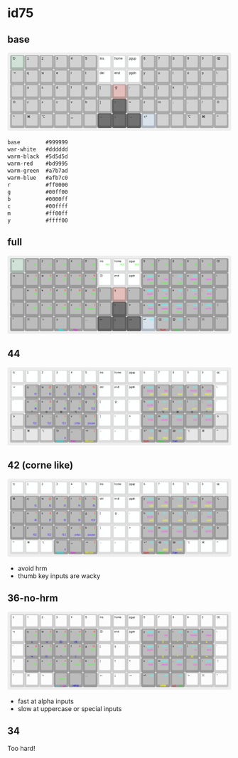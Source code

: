 # id75

## base
[![base](./base.png)](
  https://keyboard-layout-editor.com/##@@_c=%23a7b7ad%3B&=%E2%8E%8B&_c=%23999999%3B&=1&=2&=3&=4&=5&_c=%23dddddd%3B&=ins&=home&=pgup&_c=%23999999%3B&=6&=7&=8&=9&=0&=%E2%8C%AB%3B&@=%E2%87%A5&=q&=w&=e&=r&=t&_c=%23dddddd%3B&=%E2%8C%A6&=end&=pgdn&_c=%23999999%3B&=y&=u&=i&=o&=p&=%5C%3B&@=%60&=a&=s&=d&=f&=g&=%5B&_c=%23bd9995%3B&=%E2%87%AA&_c=%23999999%3B&=-&=h&=j&=k&=l&=%2F%3B&='%3B&@=%E2%87%A7&=z&=x&=c&=v&=b&=%5D&_c=%235d5d5d%3B&=%E2%86%91&_c=%23999999%3B&=%2F=&=z&=m&=,&=.&=%2F%2F&=%E2%87%A7%3B&@=%E2%8C%83&=%E2%8C%98&=%E2%8C%A5&_a:7%3B&=&_a:4%3B&=%E2%90%A3&_a:7%3B&=&_c=%235d5d5d&a:4%3B&=%E2%86%90&=%E2%86%93&=%E2%86%92&_c=%23afb7c0%3B&=%E2%86%A9&_c=%23999999&a:7%3B&=&=&_a:4%3B&=%E2%8C%A5&=%E2%8C%98&=%E2%8C%83
)
```
base        #999999
war-white   #dddddd
warm-black  #5d5d5d
warm-red    #bd9995
warm-green  #a7b7ad
warm-blue   #afb7c0
r           #ff0000
g           #00ff00
b           #0000ff
c           #00ffff
m           #ff00ff
y           #ffff00
```

## full
[![full](./full.png)](
  https://keyboard-layout-editor.com/##@@_c=%23a7b7ad&f:2%3B&=%E2%8E%8B&_c=%23999999&t=%23000000%0A%0A%0A%0A%0A%0A%0A%2300ff00%3B&=1%0A%0A%0A%0A%0A%0A%0Af1&=2%0A%0A%0A%0A%0A%0A%0Af2&=3%0A%0A%0A%0A%0A%0A%0Af3&=4%0A%0A%0A%0A%0A%0A%0Af4&=5%0A%0A%0A%0A%0A%0A%0Af5&_c=%23dddddd%3B&=ins%0A%0A%0A%0A%0A%0A%0Af11&=home%0A%0A%0A%0A%0A%0A%0Af12&=pgup%0A%0A%0A%0A%0A%0A%0Af13&_c=%23999999%3B&=6%0A%0A%0A%0A%0A%0A%0Af6&=7%0A%0A%0A%0A%0A%0A%0Af7&=8%0A%0A%0A%0A%0A%0A%0Af8&=9%0A%0A%0A%0A%0A%0A%0Af9&=0%0A%0A%0A%0A%0A%0A%0Af10&_t=%23000000%3B&=%E2%8C%AB%3B&@=%E2%87%A5&_t=%23000000%0A%0A%23ff0000%0A%0A%0A%0A%0A%2300ff00%3B&=q%0A%0A1%0A%0A%0A%0A%0Af1&=w%0A%0A2%0A%0A%0A%0A%0Af2&=e%0A%0A3%0A%0A%0A%0A%0Af3&=r%0A%0A4%0A%0A%0A%0A%0Af4&=t%0A%0A5%0A%0A%0A%0A%0Af5&_c=%23dddddd&t=%23000000%3B&=%E2%8C%A6&=end&=pgdn&_c=%23999999&t=%23000000%0A%0A%2300ffff%0A%2300ff00%0A%0A%0A%0A%23ff00ff%3B&=y%0A%0Apgup%0Argb%0A%0A%0A%0Apgup&_t=%23000000%0A%0A%0A%2300ff00%0A%0A%0A%0A%23ff00ff%3B&=u%0A%0A%0Amode%0A%0A%0A%0Ains&_t=%23000000%0A%0A%2300ffff%0A%2300ff00%0A%0A%0A%0A%23ff00ff%3B&=i%0A%0Am%E2%86%91%0Ahue%0A%0A%0A%0A%E2%86%91&=o%0A%0Am5%0Asat%0A%0A%0A%0Ahome&_t=%23000000%0A%0A%0A%2300ff00%0A%0A%0A%0A%23ff00ff%3B&=p%0A%0A%0Abri%0A%0A%0A%0Acaps&_t=%23000000%3B&=%5C%3B&@=%60&_t=%23000000%0A%0A%23ff0000%0A%0A%0A%0A%0A%2300ff00%3B&=a%0A%0A6%0A%0A%0A%0A%0Af6&=s%0A%0A7%0A%0A%0A%0A%0Af7&=d%0A%0A8%0A%0A%0A%0A%0Af8&=f%0A%0A9%0A%0A%0A%0A%0Af9&=g%0A%0A10%0A%0A%0A%0A%0Af10&_t=%23000000%3B&=%5B&_c=%23bd9995%3B&=%E2%87%AA&_c=%23999999%3B&=-&_t=%23000000%0A%0A%2300ffff%0A%2300ff00%0A%0A%0A%0A%23ff00ff%3B&=h%0A%0Apgdn%0Aspd%0A%0A%0A%0Apgdn&=j%0A%0Am%E2%86%90%0Aprev%0A%0A%0A%0A%E2%86%90&=k%0A%0Am%E2%86%93%0Avol-%0A%0A%0A%0A%E2%86%93&=l%0A%0Am%E2%86%92%0Avol+%0A%0A%0A%0A%E2%86%92&=%2F%3B%0A%0Am4%0Anext%0A%0A%0A%0Aend&_t=%23000000%3B&='%3B&@=%E2%87%A7&_t=%23000000%0A%0A%23ff0000%0A%0A%0A%0A%0A%2300ff00%3B&=z%0A%0A%60%0A%0A%0A%0A%0Af11&=x%0A%0A-%0A%0A%0A%0A%0Af12&=c%0A%0A%2F=%0A%0A%0A%0A%0Af13&=v%0A%0A%5B%0A%0A%0A%0A%0Aprtsc&=b%0A%0A%5D%0A%0A%0A%0A%0Apause&_t=%23000000%3B&=%5D&_c=%235d5d5d%3B&=%E2%86%91&_c=%23999999%3B&=%2F=&_t=%23000000%0A%0A%2300ffff%0A%2300ff00%0A%0A%0A%0A%23ff00ff%3B&=z%0A%0Aredo%0Astop%0A%0A%0A%0Aredo&=m%0A%0Apaste%0Aplay%0A%0A%0A%0Apaste&=,%0A%0Acopy%0Amute%0A%0A%0A%0Acopy&_t=%23000000%0A%0A%2300ffff%0A%0A%0A%0A%0A%23ff00ff%3B&=.%0A%0Acut%0A%0A%0A%0A%0Acut&=%2F%2F%0A%0Aundo%0A%0A%0A%0A%0Aundo&_t=%23000000%3B&=%E2%87%A7%3B&@=%E2%8C%83&=%E2%8C%98&=%E2%8C%A5&_t=%23000000%0A%0A%0A%0A%2300ffff%3B&=%E2%8E%8B%0A%0A%0A%0AMou&_t=%23000000%0A%0A%0A%0A%23ff00ff&a:7%3B&=%0A%0A%0A%0ANav&_t=%23000000&a:4%3B&=%E2%90%A3&_c=%235d5d5d%3B&=%E2%86%90&=%E2%86%93&=%E2%86%92&_c=%23afb7c0&t=%23000000%0A%0A%2300ffff%3B&=%E2%86%A9%0A%0Am2&_c=%23999999&t=%23000000%0A%0A%2300ffff%0A%0A%23ff0000%3B&=%E2%8C%AB%0A%0Am1%0A%0ANum&_t=%23000000%0A%0A%2300ffff%0A%0A%2300ff00%3B&=%E2%8C%A6%0A%0Am3%0A%0AFun&_t=%23000000%3B&=%E2%8C%A5&=%E2%8C%98&=%E2%8C%83
)

## 44
[![44](./44.png)](
  https://keyboard-layout-editor.com/##@@_c=%23dddddd&f:2%3B&=%E2%8E%8B&=1&=2&=3&=4&=5&=ins&=home&=pgup&=6&=7&=8&=9&=0&=%E2%8C%AB%3B&@=%E2%87%A5&_c=%23999999&t=%23000000%0A%0A%23ff0000%0A%230000ff%0A%0A%0A%0A%2300ff00%3B&=q%0A%0A!%0Af1%0A%0A%0A%0A1&=w%0A%0A%2F@%0Af2%0A%0A%0A%0A2&=e%0A%0A%23%0Af3%0A%0A%0A%0A3&=r%0A%0A$%0Af4%0A%0A%0A%0A4&=t%0A%0A%25%0Af5%0A%0A%0A%0A5&_c=%23dddddd&t=%23000000%3B&=del&=end&=pgdn&_c=%23999999&t=%23000000%0A%0A%2300ffff%0A%23ffff00%0A%0A%0A%0A%23ff00ff%3B&=y%0A%0Apgup%0Argb%0A%0A%0A%0Apgup&_t=%23000000%0A%0A%0A%23ffff00%0A%0A%0A%0A%23ff00ff%3B&=u%0A%0A%0Amode%0A%0A%0A%0Ains&_t=%23000000%0A%0A%2300ffff%0A%23ffff00%0A%0A%0A%0A%23ff00ff%3B&=i%0A%0Am%E2%86%91%0Ahue%0A%0A%0A%0A%E2%86%91&=o%0A%0Am5%0Asat%0A%0A%0A%0Ahome&_t=%23000000%0A%0A%0A%23ffff00%0A%0A%0A%0A%23ff00ff%3B&=p%0A%0A%0Abright%0A%0A%0A%0Acaps&_c=%23dddddd&t=%23000000%3B&=%5C%3B&@=%60&_c=%23999999&t=%23000000%0A%0A%23ff0000%0A%230000ff%0A%0A%0A%0A%2300ff00%3B&=a%0A%0A%5E%0Af6%0A%E2%8C%83%0A%0A%0A6&=s%0A%0A%2F&%0Af7%0A%E2%87%A7%0A%0A%0A7&=d%0A%0A*%0Af8%0A%E2%8C%98%0A%0A%0A8&=f%0A%0A(%0Af9%0A%E2%8C%A5%0A%0A%0A9&=g%0A%0A)%0Af10%0A%0A%0A%0A0&_c=%23dddddd&t=%23000000%3B&=%5B&=%E2%87%AA&=-&_c=%23999999&t=%23000000%0A%0A%2300ffff%0A%23ffff00%0A%0A%0A%0A%23ff00ff%3B&=h%0A%0Apgdn%0Aspd%0A%0A%0A%0Apgdn&=j%0A%0Am%E2%86%90%0Aprev%0A%E2%8C%A5%0A%0A%0A%E2%86%90&=k%0A%0Am%E2%86%93%0Avol-%0A%E2%8C%98%0A%0A%0A%E2%86%93&=l%0A%0Am%E2%86%92%0Avol+%0A%E2%87%A7%0A%0A%0A%E2%86%92&=%2F%3B%0A%0Am4%0Anext%0A%E2%8C%83%0A%0A%0Aend&_c=%23dddddd&t=%23000000%3B&='%3B&@_c=%23bbbbbb%3B&=%E2%87%A7&_c=%23999999&t=%23000000%0A%0A%23ff0000%0A%230000ff%0A%0A%0A%0A%2300ff00%3B&=z%0A%0A~%0Af11%0A%0A%0A%0A%60&=x%0A%0A%2F_%0Af12%0A%0A%0A%0A-&=c%0A%0A+%0Af13%0A%0A%0A%0A%2F=&=v%0A%0A%7B%0Aprtsc%0A%0A%0A%0A%5B&=b%0A%0A%7D%0Apause%0A%0A%0A%0A%5D&_c=%23dddddd&t=%23000000%3B&=%5D&=%E2%86%91&=%2F=&_c=%23999999&t=%23000000%0A%0A%2300ffff%0A%0A%0A%0A%0A%23ff00ff%3B&=z%0A%0Aredo%0A%0A%0A%0A%0Aredo&=m%0A%0Apaste%0A%0A%0A%0A%0Apaste&=,%0A%0Acopy%0A%0A%0A%0A%0Acopy&=.%0A%0Acut%0A%0A%0A%0A%0Acut&=%2F%2F%0A%0Aundo%0A%0A%0A%0A%0Aundo&_c=%23bbbbbb&t=%23000000%3B&=%E2%87%A7%3B&@=%E2%8C%83&=%E2%8C%98&=%E2%8C%A5&_c=%23999999&t=%23000000%0A%0A%0A%230000ff%0A%2300ffff&a:0%3B&=%E2%8E%8B%0A%0A%0A%E2%89%A3%0AMedia&_t=%23000000%0A%0A%23ff0000%0A%0A%23ff00ff%0A%0A%0A%2300ff00%3B&=%E2%90%A3%0A%0A%22%0A%0ANav%0A%0A%0A'&_t=%23000000%0A%0A%23ff0000%0A%0A%23ffff00%0A%0A%0A%2300ff00%3B&=%E2%87%A5%0A%0A%7C%0A%0AMouse%0A%0A%0A%5C&_c=%23dddddd&t=%23000000&a:4%3B&=%E2%86%90&=%E2%86%93&=%E2%86%92&_c=%23999999&t=%23000000%0A%0A%2300ffff%0A%23ffff00%0A%23ff0000&a:0%3B&=%E2%86%A9%0A%0Am2%0Astop%0ASym&_t=%23000000%0A%0A%2300ffff%0A%23ffff00%0A%2300ff00%3B&=%E2%8C%AB%0A%0Am1%0Aplay%0ANum&_t=%23000000%0A%0A%2300ffff%0A%23ffff00%0A%230000ff%3B&=%E2%8C%A6%0A%0Am3%0Amute%0AFun&_c=%23bbbbbb&t=%23000000&a:4%3B&=%E2%8C%A5&=%E2%8C%98&=%E2%8C%83
)

## 42 (corne like)
[![42](./42.png)](
  https://keyboard-layout-editor.com/##@@_c=%23dddddd&f:2%3B&=%E2%8E%8B&=1&=2&=3&=4&=5&=ins&=home&=pgup&=6&=7&=8&=9&=0&=%E2%8C%AB%3B&@_c=%23999999%3B&=%E2%8C%98&_t=%23000000%0A%0A%23ff0000%0A%230000ff%0A%0A%0A%0A%2300ff00%3B&=q%0A%0A!%0Af1%0A%0A%0A%0A1&=w%0A%0A%2F@%0Af2%0A%0A%0A%0A2&=e%0A%0A%23%0Af3%0A%0A%0A%0A3&=r%0A%0A$%0Af4%0A%0A%0A%0A4&=t%0A%0A%25%0Af5%0A%0A%0A%0A5&_c=%23dddddd&t=%23000000%3B&=del&=end&=pgdn&_c=%23999999&t=%23000000%0A%0A%2300ffff%0A%23ffff00%0A%0A%0A%0A%23ff00ff%3B&=y%0A%0Apgup%0Argb%0A%0A%0A%0Apgup&_t=%23000000%0A%0A%0A%23ffff00%0A%0A%0A%0A%23ff00ff%3B&=u%0A%0A%0Amode%0A%0A%0A%0Ains&_t=%23000000%0A%0A%2300ffff%0A%23ffff00%0A%0A%0A%0A%23ff00ff%3B&=i%0A%0Am%E2%86%91%0Ahue%0A%0A%0A%0A%E2%86%91&=o%0A%0Am5%0Asat%0A%0A%0A%0Ahome&_t=%23000000%0A%0A%0A%23ffff00%0A%0A%0A%0A%23ff00ff%3B&=p%0A%0A%0Abright%0A%0A%0A%0Acaps&_t=%23000000%3B&=%E2%8C%A5%3B&@=%E2%8C%83&_t=%23000000%0A%0A%23ff0000%0A%230000ff%0A%0A%0A%0A%2300ff00%3B&=a%0A%0A%5E%0Af6%0A%0A%0A%0A6&=s%0A%0A%2F&%0Af7%0A%0A%0A%0A7&=d%0A%0A*%0Af8%0A%0A%0A%0A8&=f%0A%0A(%0Af9%0A%0A%0A%0A9&=g%0A%0A)%0Af10%0A%0A%0A%0A0&_c=%23dddddd&t=%23000000%3B&=%5B&=%E2%87%AA&=-&_c=%23999999&t=%23000000%0A%0A%2300ffff%0A%23ffff00%0A%0A%0A%0A%23ff00ff%3B&=h%0A%0Apgdn%0Aspd%0A%0A%0A%0Apgdn&=j%0A%0Am%E2%86%90%0Aprev%0A%0A%0A%0A%E2%86%90&=k%0A%0Am%E2%86%93%0Avol-%0A%0A%0A%0A%E2%86%93&=l%0A%0Am%E2%86%92%0Avol+%0A%0A%0A%0A%E2%86%92&=%2F%3B%0A%0Am4%0Anext%0A%0A%0A%0Aend&_t=%23000000%3B&=%E2%8C%83%3B&@=%E2%87%A7&_t=%23000000%0A%0A%23ff0000%0A%230000ff%0A%0A%0A%0A%2300ff00%3B&=z%0A%0A~%0Af11%0A%0A%0A%0A%60&=x%0A%0A%2F_%0Af12%0A%0A%0A%0A-&=c%0A%0A+%0Af13%0A%0A%0A%0A%2F=&=v%0A%0A%7B%0Aprtsc%0A%0A%0A%0A%5B&=b%0A%0A%7D%0Apause%0A%0A%0A%0A%5D&_c=%23dddddd&t=%23000000%3B&=%5D&=%E2%86%91&=%2F=&_c=%23999999&t=%23000000%0A%0A%2300ffff%0A%0A%0A%0A%0A%23ff00ff%3B&=z%0A%0Aredo%0A%0A%0A%0A%0Aredo&=m%0A%0Apaste%0A%0A%0A%0A%0Apaste&=,%0A%0Acopy%0A%0A%0A%0A%0Acopy&=.%0A%0Acut%0A%0A%0A%0A%0Acut&=%2F%2F%0A%0Aundo%0A%0A%0A%0A%0Aundo&_t=%23000000%3B&=%E2%87%A7%3B&@_c=%23dddddd%3B&=%E2%8C%83&=%E2%8C%98&=%E2%8C%A5&_c=%23999999&t=%23000000%0A%0A%0A%230000ff%0A%2300ffff&a:0%3B&=%E2%8E%8B%0A%0A%0A%E2%89%A3%0AMedia&_t=%23000000%0A%0A%23ff0000%0A%0A%23ff00ff%0A%0A%0A%2300ff00%3B&=%E2%90%A3%0A%0A%22%0A%0ANav%0A%0A%0A'&_t=%23000000%0A%0A%23ff0000%0A%0A%23ffff00%0A%0A%0A%2300ff00%3B&=%E2%87%A5%0A%0A%7C%0A%0AMouse%0A%0A%0A%5C&_c=%23dddddd&t=%23000000&a:4%3B&=%E2%86%90&=%E2%86%93&=%E2%86%92&_c=%23999999&t=%23000000%0A%0A%2300ffff%0A%23ffff00%0A%23ff0000&a:0%3B&=%E2%86%A9%0A%0Am2%0Astop%0ASym&_t=%23000000%0A%0A%2300ffff%0A%23ffff00%0A%2300ff00%3B&=%E2%8C%AB%0A%0Am1%0Aplay%0ANum&_t=%23000000%0A%0A%2300ffff%0A%23ffff00%0A%230000ff%3B&=%E2%8C%A6%0A%0Am3%0Amute%0AFun&_c=%23dddddd&t=%23000000&a:4%3B&=%E2%8C%A5&=%E2%8C%98&=%E2%8C%83
)
- avoid hrm
- thumb key inputs are wacky

## 36-no-hrm
[![36-no-hrm](./36-no-hrm.png)](
  https://keyboard-layout-editor.com/##@@_t=%23000000%0A%0A%0A%0A%23ffffff&f:2%3B&=%E2%8E%8B&_t=%23000000%3B&=1&=2&=3&=4&=5&=ins&=home&=pgup&=6&=7&=8&=9&=0&=%E2%8C%AB%3B&@=%E2%87%A5&_c=%23999999&t=%23000000%0A%0A%23ff0000%0A%0A%230000ff%0A%0A%0A%2300ff00%3B&=q%0A%0A1%0A%0A%E2%8E%8B%0A%0A%0Af1&=w%0A%0A2%0A%0A%E2%87%A5%0A%0A%0Af2&=e%0A%0A3%0A%0A%E2%8C%A6%0A%0A%0Af3&=r%0A%0A4%0A%0A%E2%8C%AB%0A%0A%0Af4&_t=%23000000%0A%0A%23ff0000%0A%0A%0A%0A%0A%2300ff00%3B&=t%0A%0A5%0A%0A%0A%0A%0Af5&_c=%23cccccc&t=%23000000%3B&=%E2%8C%A6&=end&=pgdn&_c=%23999999&t=%23000000%0A%0A%2300ffff%0A%0A%0A%0A%0A%23ff00ff%3B&=y%0A%0Apgup%0A%0A%0A%0A%0Apgup&_t=%23000000%0A%0A%2300ffff%0A%0A%23ffff00%0A%0A%0A%23ff00ff%3B&=u%0A%0A%0A%0A%E2%87%A7%0A%0A%0Ains&=i%0A%0Am%E2%86%91%0A%0A%E2%8C%83%0A%0A%0A%E2%86%91&=o%0A%0Am5%0A%0A%E2%87%A5%0A%0A%0Ahome&=p%0A%0A%0A%0A%E2%8E%8B%0A%0A%0Acaps&_c=%23cccccc&t=%23000000%3B&=%5C%3B&@=%60&_c=%23999999&t=%23000000%0A%0A%23ff0000%0A%0A%230000ff%0A%0A%0A%2300ff00%3B&=a%0A%0A6%0A%0A%E2%8C%A5%0A%0A%0Af6&=s%0A%0A7%0A%0A%E2%8C%98%0A%0A%0Af7&=d%0A%0A8%0A%0A%E2%8C%83%0A%0A%0Af8&=f%0A%0A9%0A%0A%E2%87%A7%0A%0A%0Af9&_t=%23000000%0A%0A%23ff0000%0A%0A%0A%0A%0A%2300ff00%3B&=g%0A%0A10%0A%0A%0A%0A%0Af10&_c=%23cccccc&t=%23000000%3B&=%5B&=%E2%87%AA&=-&_c=%23999999&t=%23000000%0A%0A%2300ffff%0A%0A%0A%0A%0A%23ff00ff%3B&=h%0A%0Apgdn%0A%0A%0A%0A%0Apgdn&_t=%23000000%0A%0A%2300ffff%0A%0A%23ffff00%0A%0A%0A%23ff00ff%3B&=j%0A%0Am%E2%86%90%0A%0A%E2%87%A7%0A%0A%0A%E2%86%90&=k%0A%0Am%E2%86%93%0A%0A%E2%8C%83%0A%0A%0A%E2%86%93&=l%0A%0Am%E2%86%92%0A%0A%E2%8C%98%0A%0A%0A%E2%86%92&=%2F%3B%0A%0Am4%0A%0A%E2%8C%A5%0A%0A%0Aend&_c=%23cccccc&t=%23000000%3B&='%3B&@=%E2%87%A7&_c=%23999999&t=%23000000%0A%0A%23ff0000%0A%0A%0A%0A%0A%2300ff00%3B&=z%0A%0A%60%0A%0A%0A%0A%0Af11&=x%0A%0A-%0A%0A%0A%0A%0Af12&=c%0A%0A%2F=%0A%0A%0A%0A%0Af13&=v%0A%0A%5B%0A%0A%0A%0A%0Aprtsc&=b%0A%0A%5D%0A%0A%0A%0A%0Apause&_c=%23cccccc&t=%23000000%3B&=%5D&=%E2%86%91&=%2F=&_c=%23999999&t=%23000000%0A%0A%2300ffff%0A%0A%0A%0A%0A%23ff00ff%3B&=z%0A%0Aredo%0A%0A%0A%0A%0Aredo&=m%0A%0Apaste%0A%0A%0A%0A%0Apaste&=,%0A%0Acopy%0A%0A%0A%0A%0Acopy&=.%0A%0Acut%0A%0A%0A%0A%0Acut&=%2F%2F%0A%0Aundo%0A%0A%0A%0A%0Aundo&_c=%23cccccc&t=%23000000%3B&=%E2%87%A7%3B&@=%E2%8C%83&_t=%23000000%0A%0A%23ff0000%0A%0A%0A%0A%0A%2300ff00%3B&=%E2%8C%98&=%E2%8C%A5&_c=%23999999&t=%23000000%0A%0A%23ff0000%0A%0A%2300ffff%0A%23ff00ff%0A%0A%2300ff00&a:0%3B&=%0A%0A%5C%0A%0AL1%0AL2%0A%0Amenu&_t=%23000000%0A%0A%23ff0000%0A%0A%230000ff%0A%0A%0A%2300ff00&a:4%3B&=%0A%0A'%0A%0AHRM&_t=%23000000%0A%0A%23ff0000%0A%0A%0A%0A%0A%2300ff00%3B&=%E2%90%A3&_c=%23cccccc&t=%23000000%3B&=%E2%86%90&=%E2%86%93&=%E2%86%92&_c=%23999999&t=%23000000%0A%0A%2300ffff%0A%0A%0A%0A%0A%23ff00ff%3B&=%E2%86%A9%0A%0Am2&_t=%23000000%0A%0A%2300ffff%0A%0A%23ffff00%0A%0A%0A%23ff00ff%3B&=%0A%0Am1%0A%0AHRM&_t=%23000000%0A%0A%2300ffff%0A%0A%23ff0000%0A%2300ff00%0A%0A%23ff00ff&a:0%3B&=%0A%0Am3%0A%0AL3%0AL4&_c=%23cccccc&t=%23000000&a:4%3B&=%E2%8C%A5&=%E2%8C%98&=%E2%8C%83
)
- fast at alpha inputs
- slow at uppercase or special inputs

## 34
Too hard!
